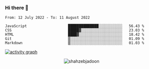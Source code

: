 ### Hi there 👋

<!--START_SECTION:waka-->

```text
From: 12 July 2022 - To: 11 August 2022

JavaScript                   ██████████████░░░░░░░░░░░   56.43 %
CSS                          █████▓░░░░░░░░░░░░░░░░░░░   23.03 %
HTML                         ████▓░░░░░░░░░░░░░░░░░░░░   18.42 %
Git                          ▒░░░░░░░░░░░░░░░░░░░░░░░░   01.09 %
Markdown                     ▒░░░░░░░░░░░░░░░░░░░░░░░░   01.03 %
```

<!--END_SECTION:waka-->

<!--
For more information regarding WakaTime, go to https://github.com/athul/waka-readme#new-to-wakatime
-->

[![activity graph](https://activity-graph.herokuapp.com/graph?username=shahzeb-jadoon&custom_title=Shahzeb's%20Activity%20Graph&theme=github-light&hide_border=true)](https://github.com/ashutosh00710/github-readme-activity-graph)

<p align="center"> <img src="https://github-readme-stats.vercel.app/api?username=shahzeb-jadoon&show_icons=true&theme=dracula" alt="shahzebjadoon" />

<!--
**shahzeb-jadoon/shahzeb-jadoon** is a ✨ _special_ ✨ repository because its `README.md` (this file) appears on your GitHub profile.

Here are some ideas to get you started:

- 🔭 I’m currently working on ...
- 🌱 I’m currently learning ...
- 👯 I’m looking to collaborate on ...
- 🤔 I’m looking for help with ...
- 💬 Ask me about ...
- 📫 How to reach me: ...
- 😄 Pronouns: ...
- ⚡ Fun fact: ...
-->
